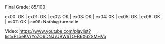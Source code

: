 Final Grade: 85/100

ex00: OK | ex01: OK | ex02: OK | ex03: OK | ex04: OK | ex05: OK | ex06: OK | ex07: OK | ex08: Nothing turned in

Video:
https://www.youtube.com/playlist?list=PLxeKVrYoZO6DNJxUBWIiTO-B6X62SMHVo
